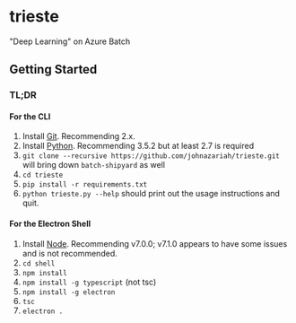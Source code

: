# trieste
"Deep Learning" on Azure Batch

## Getting Started
### TL;DR

#### For the CLI
1. Install [Git](https://git-scm.com/). Recommending 2.x. 
1. Install [Python](https://www.python.org/downloads/). Recommending 3.5.2 but at least 2.7 is required
1. `git clone --recursive https://github.com/johnazariah/trieste.git` will bring down `batch-shipyard` as well
1. `cd trieste`
1. `pip install -r requirements.txt`
1. `python trieste.py --help` should print out the usage instructions and quit.

#### For the Electron Shell
1. Install [Node](https://nodejs.org/en/). Recommending v7.0.0; v7.1.0 appears to have some issues and is not recommended.
1. `cd shell`
1. `npm install`
1. `npm install -g typescript` (not tsc)
1. `npm install -g electron`
1. `tsc`
1. `electron .`
